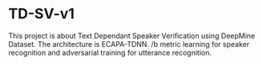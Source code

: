 # TD-SV-v1
This project is about Text Dependant Speaker Verification using DeepMine Dataset. The architecture is ECAPA-TDNN.
/b metric learning for speaker recognition and adversarial training for utterance recognition.
